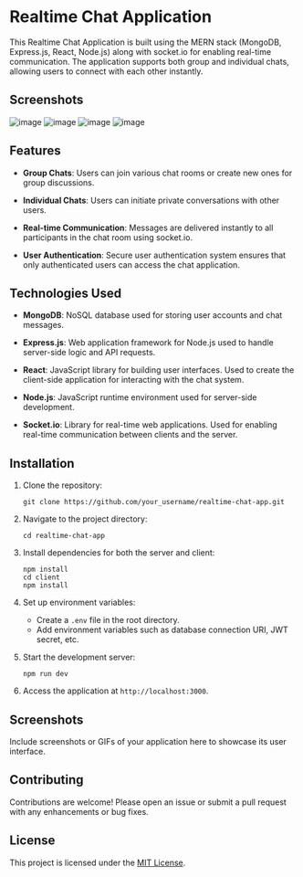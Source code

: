 # Realtime Chat Application

This Realtime Chat Application is built using the MERN stack (MongoDB, Express.js, React, Node.js) along with socket.io for enabling real-time communication. The application supports both group and individual chats, allowing users to connect with each other instantly.

## Screenshots
![image](https://github.com/Praneeth2862/ChatHub/assets/95529324/8e7d1e30-4a03-4e15-a457-baff1653ec73)
![image](https://github.com/Praneeth2862/ChatHub/assets/95529324/1fc246cb-8ada-4547-a5cb-43d81aa5ef6c)
![image](https://github.com/Praneeth2862/ChatHub/assets/95529324/7457b608-1033-460d-9177-7fb991bc7edf)
![image](https://github.com/Praneeth2862/ChatHub/assets/95529324/ea6c61e0-3e9f-4d8d-a6c5-a89029374e7f)

## Features

- **Group Chats**: Users can join various chat rooms or create new ones for group discussions.

- **Individual Chats**: Users can initiate private conversations with other users.

- **Real-time Communication**: Messages are delivered instantly to all participants in the chat room using socket.io.

- **User Authentication**: Secure user authentication system ensures that only authenticated users can access the chat application.

## Technologies Used

- **MongoDB**: NoSQL database used for storing user accounts and chat messages.

- **Express.js**: Web application framework for Node.js used to handle server-side logic and API requests.

- **React**: JavaScript library for building user interfaces. Used to create the client-side application for interacting with the chat system.

- **Node.js**: JavaScript runtime environment used for server-side development.

- **Socket.io**: Library for real-time web applications. Used for enabling real-time communication between clients and the server.

## Installation

1. Clone the repository:

    ```
    git clone https://github.com/your_username/realtime-chat-app.git
    ```

2. Navigate to the project directory:

    ```
    cd realtime-chat-app
    ```

3. Install dependencies for both the server and client:

    ```
    npm install
    cd client
    npm install
    ```

4. Set up environment variables:

    - Create a `.env` file in the root directory.
    - Add environment variables such as database connection URI, JWT secret, etc.

5. Start the development server:

    ```
    npm run dev
    ```

6. Access the application at `http://localhost:3000`.

## Screenshots

Include screenshots or GIFs of your application here to showcase its user interface.

## Contributing

Contributions are welcome! Please open an issue or submit a pull request with any enhancements or bug fixes.

## License

This project is licensed under the [MIT License](LICENSE).
